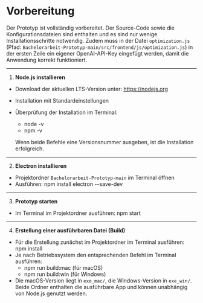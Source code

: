 # Vorbereitung
Der Prototyp ist vollständig vorbereitet. Der Source-Code sowie die Konfigurationsdateien sind enthalten und es sind nur wenige Installationsschritte notwendig.
Zudem muss in der Datei `optimization.js` (Pfad: `Bachelorarbeit-Prototyp-main/src/frontend/js/optimization.js`) in der ersten Zeile ein eigener OpenAI-API-Key eingefügt werden, damit die Anwendung korrekt funktioniert.

---

1. **Node.js installieren**
- Download der aktuellen LTS-Version unter: https://nodejs.org
- Installation mit Standardeinstellungen
- Überprüfung der Installation im Terminal:
  - node -v
  - npm -v
  
  Wenn beide Befehle eine Versionsnummer ausgeben, ist die Installation erfolgreich.

---

2. **Electron installieren**
- Projektordner `Bachelorarbeit-Prototyp-main` im Terminal öffnen  
- Ausführen: npm install electron --save-dev

---

3. **Prototyp starten**
- Im Terminal im Projektordner ausführen: npm start

---

4. **Erstellung einer ausführbaren Datei (Build)**
- Für die Erstellung zunächst im Projektordner im Terminal ausführen: npm install 
- Je nach Betriebssystem den entsprechenden Befehl im Terminal ausführen:
  - npm run build:mac (für macOS)
  - npm run build:win (für Windows)
- Die macOS-Version liegt in `exe_mac/`, die Windows-Version in `exe_win/`. Beide Ordner enthalten die ausführbare App und können unabhängig von Node.js genutzt werden.

